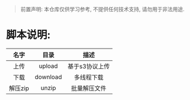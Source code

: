 >  前置声明: 本仓库仅供学习参考, 不提供任何技术支持, 请勿用于非法用途.

# 脚本说明:

|  名字  |  目录  |  描述  |
|:-------:|:-------:|:-------:|
|  上传     |   upload  | 基于s3协议上传  |
|  下载     |  download  |  多线程下载  |
|  解压zip  |  unzip  |  批量解压文件  |
